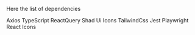 Here the list of dependencies

Axios
TypeScript
ReactQuery
Shad Ui Icons
TailwindCss
Jest
Playwright
React Icons


